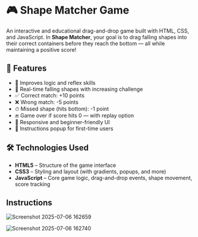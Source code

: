 # 🎮 Shape Matcher Game

An interactive and educational drag-and-drop game built with HTML, CSS, and JavaScript. In **Shape Matcher**, your goal is to drag falling shapes into their correct containers before they reach the bottom — all while maintaining a positive score!

## 📌 Features

- 🧠 Improves logic and reflex skills  
- 🎯 Real-time falling shapes with increasing challenge  
- ✅ Correct match: +10 points  
- ❌ Wrong match: -5 points  
- ⏱ Missed shape (hits bottom): -1 point  
- 🔚 Game over if score hits 0 — with replay option  
- 📱 Responsive and beginner-friendly UI  
- 📝 Instructions popup for first-time users  

## 🛠️ Technologies Used

- **HTML5** – Structure of the game interface  
- **CSS3** – Styling and layout (with gradients, popups, and more)  
- **JavaScript** – Core game logic, drag-and-drop events, shape movement, score tracking  


## Instructions
![Screenshot 2025-07-06 162659](https://github.com/user-attachments/assets/7d4dbc72-71d1-4a2a-b231-b86982d06b28)

![Screenshot 2025-07-06 162740](https://github.com/user-attachments/assets/c868ca7a-7c66-41b4-addb-5575f28481f4)


